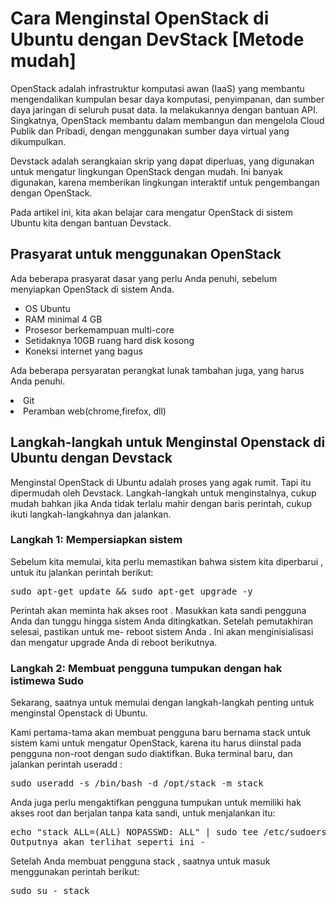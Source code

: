 # Cara Menginstal OpenStack di Ubuntu dengan DevStack [Metode mudah]

OpenStack adalah infrastruktur komputasi awan (IaaS) yang membantu mengendalikan kumpulan besar daya komputasi, penyimpanan, dan sumber daya jaringan di seluruh pusat data. Ia melakukannya dengan bantuan API. Singkatnya, OpenStack membantu dalam membangun dan mengelola Cloud Publik dan Pribadi, dengan menggunakan sumber daya virtual yang dikumpulkan.

Devstack adalah serangkaian skrip yang dapat diperluas, yang digunakan untuk mengatur lingkungan OpenStack dengan mudah. Ini banyak digunakan, karena memberikan lingkungan interaktif untuk pengembangan dengan OpenStack.

Pada artikel ini, kita akan belajar cara mengatur OpenStack di sistem Ubuntu kita dengan bantuan Devstack.

## Prasyarat untuk menggunakan OpenStack
Ada beberapa prasyarat dasar yang perlu Anda penuhi, sebelum menyiapkan OpenStack di sistem Anda.

<ul>
  <li>OS Ubuntu</li>
  <li>RAM minimal 4 GB</li>
  <li>Prosesor berkemampuan multi-core</li>
  <li>Setidaknya 10GB ruang hard disk kosong</li>
  <li>Koneksi internet yang bagus</li>
</ul>
  
Ada beberapa persyaratan perangkat lunak tambahan juga, yang harus Anda penuhi.

<li>Git</li>
<li>Peramban web(chrome,firefox, dll)</li>

## Langkah-langkah untuk Menginstal Openstack di Ubuntu dengan Devstack
Menginstal OpenStack di Ubuntu adalah proses yang agak rumit. Tapi itu dipermudah oleh Devstack. Langkah-langkah untuk menginstalnya, cukup mudah bahkan jika Anda tidak terlalu mahir dengan baris perintah, cukup ikuti langkah-langkahnya dan jalankan.

### Langkah 1: Mempersiapkan sistem
Sebelum kita memulai, kita perlu memastikan bahwa sistem kita diperbarui , untuk itu jalankan perintah berikut:

<pre>sudo apt-get update && sudo apt-get upgrade -y</pre>

Perintah akan meminta hak akses root . Masukkan kata sandi pengguna Anda dan tunggu hingga sistem Anda ditingkatkan. Setelah pemutakhiran selesai, pastikan untuk me- reboot sistem Anda . Ini akan menginisialisasi dan mengatur upgrade Anda di reboot berikutnya.

### Langkah 2: Membuat pengguna tumpukan dengan hak istimewa Sudo
Sekarang, saatnya untuk memulai dengan langkah-langkah penting untuk menginstal Openstack di Ubuntu.

Kami pertama-tama akan membuat pengguna baru bernama stack untuk sistem kami untuk mengatur OpenStack, karena itu harus diinstal pada pengguna non-root dengan sudo diaktifkan.
Buka terminal baru, dan jalankan perintah useradd :

<pre>sudo useradd -s /bin/bash -d /opt/stack -m stack</pre>

Anda juga perlu mengaktifkan pengguna tumpukan untuk memiliki hak akses root dan berjalan tanpa kata sandi, untuk menjalankan itu:

<pre>echo "stack ALL=(ALL) NOPASSWD: ALL" | sudo tee /etc/sudoers.d/stack
Outputnya akan terlihat seperti ini -</pre>

Setelah Anda membuat pengguna stack , saatnya untuk masuk menggunakan perintah berikut:

<pre>sudo su - stack</pre>

